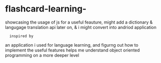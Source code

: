 # flashcard-learning-
showcasing the usage of js for a useful feauture, might add a dictionary &amp; langugage translation api later on, &amp; i might convert into andriod application

      inspired by 
  an application i used for language learning, and figurng out how to implement the useful features helps me understand object oriented programming on a more deeper level
